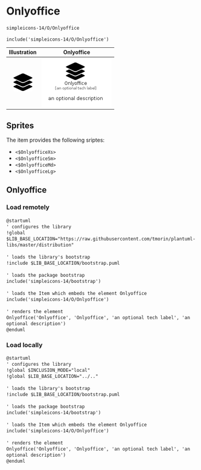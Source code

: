 # Onlyoffice


```text
simpleicons-14/O/Onlyoffice
```

```text
include('simpleicons-14/O/Onlyoffice')
```



| Illustration | Onlyoffice |
| :---: | :---: |
| ![illustration for Illustration](../../simpleicons-14/O/Onlyoffice.png) | ![illustration for Onlyoffice](../../simpleicons-14/O/Onlyoffice.Local.png) |



## Sprites
The item provides the following sriptes:

- `<$OnlyofficeXs>`
- `<$OnlyofficeSm>`
- `<$OnlyofficeMd>`
- `<$OnlyofficeLg>`





## Onlyoffice

### Load remotely
```plantuml
@startuml
' configures the library
!global $LIB_BASE_LOCATION="https://raw.githubusercontent.com/tmorin/plantuml-libs/master/distribution"

' loads the library's bootstrap
!include $LIB_BASE_LOCATION/bootstrap.puml

' loads the package bootstrap
include('simpleicons-14/bootstrap')

' loads the Item which embeds the element Onlyoffice
include('simpleicons-14/O/Onlyoffice')

' renders the element
Onlyoffice('Onlyoffice', 'Onlyoffice', 'an optional tech label', 'an optional description')
@enduml
```

### Load locally
```plantuml
@startuml
' configures the library
!global $INCLUSION_MODE="local"
!global $LIB_BASE_LOCATION="../.."

' loads the library's bootstrap
!include $LIB_BASE_LOCATION/bootstrap.puml

' loads the package bootstrap
include('simpleicons-14/bootstrap')

' loads the Item which embeds the element Onlyoffice
include('simpleicons-14/O/Onlyoffice')

' renders the element
Onlyoffice('Onlyoffice', 'Onlyoffice', 'an optional tech label', 'an optional description')
@enduml
```

